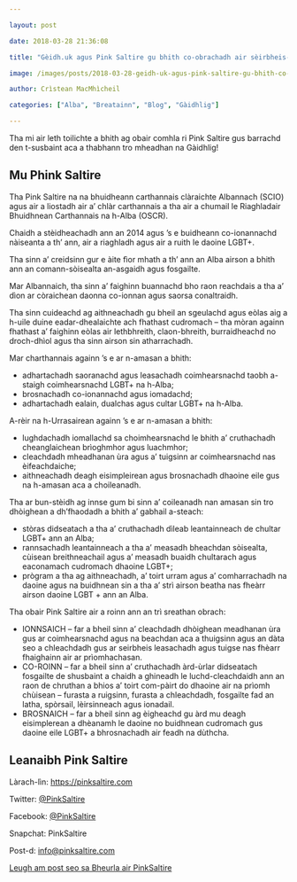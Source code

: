 ```yaml
---

layout: post

date: 2018-03-28 21:36:08

title: "Gèidh.uk agus Pink Saltire gu bhith co-obrachadh air sèirbheis-naidheachd LGBT do Ghàidheil"

image: /images/posts/2018-03-28-geidh-uk-agus-pink-saltire-gu-bhith-co-obrachadh.webp

author: Crìstean MacMhìcheil

categories: ["Alba", "Breatainn", "Blog", "Gàidhlig"]

---
```


Tha mi air leth toilichte a bhith ag obair comhla ri Pink Saltire gus barrachd den t-susbaint aca a thabhann tro mheadhan na Gàidhlig!

## Mu Phink Saltire

Tha Pink Saltire na na bhuidheann carthannais clàraichte Albannach (SCIO) agus air a liostadh air a’ chlàr carthannais a tha air a chumail le Riaghladair Bhuidhnean Carthannais na h-Alba (OSCR).

Chaidh a stèidheachadh ann an 2014 agus ’s e buidheann co-ionannachd nàiseanta a th’ ann, air a riaghladh agus air a ruith le daoine LGBT+.

Tha sinn a’ creidsinn gur e àite fìor mhath a th’ ann an Alba airson a bhith ann an comann-sòisealta an-asgaidh agus fosgailte.

Mar Albannaich, tha sinn a’ faighinn buannachd bho raon reachdais a tha a’ dìon ar còraichean daonna co-ionnan agus saorsa conaltraidh.

Tha sinn cuideachd ag aithneachadh gu bheil an sgeulachd agus eòlas aig a h-uile duine eadar-dhealaichte ach fhathast cudromach – tha mòran againn fhathast a’ faighinn eòlas air lethbhreith, claon-bhreith, burraidheachd no droch-dhìol agus tha sinn airson sin atharrachadh.

Mar charthannais againn ’s e ar n-amasan a bhith:

* adhartachadh saoranachd agus leasachadh coimhearsnachd taobh a-staigh coimhearsnachd LGBT+ na h-Alba;
* brosnachadh co-ionannachd agus iomadachd;
* adhartachadh ealain, dualchas agus cultar LGBT+ na h-Alba.

A-rèir na h-Urrasairean againn ’s e ar n-amasan a bhith:

* lughdachadh iomallachd sa choimhearsnachd le bhith a’ cruthachadh cheanglaichean brìoghmhor agus luachmhor;
* cleachdadh mheadhanan ùra agus a’ tuigsinn ar coimhearsnachd nas èifeachdaiche;
* aithneachadh deagh eisimpleirean agus brosnachadh dhaoine eile gus na h-amasan aca a choileanadh.

Tha ar bun-stèidh ag innse gum bi sinn a’ coileanadh nan amasan sin tro dhòighean a dh’fhaodadh a bhith a’ gabhail a-steach:

* stòras didseatach a tha a’ cruthachadh dìleab leantainneach de chultar LGBT+ ann an Alba;
* rannsachadh leantainneach a tha a’ measadh bheachdan sòisealta, cùisean breithneachail agus a’ measadh buaidh chultarach agus eaconamach cudromach dhaoine LGBT+;
* prògram a tha ag aithneachadh, a’ toirt urram agus a’ comharrachadh na daoine agus na buidhnean sin a tha a’ strì airson beatha nas fheàrr airson daoine LGBT + ann an Alba.

Tha obair Pink Saltire air a roinn ann an trì sreathan obrach:

* IONNSAICH – far a bheil sinn a’ cleachdadh dhòighean meadhanan ùra gus ar coimhearsnachd agus na beachdan aca a thuigsinn agus an dàta seo a chleachdadh gus ar seirbheis leasachadh agus tuigse nas fhèarr fhaighainn air ar prìomhachasan.
* CO-ROINN – far a bheil sinn a’ cruthachadh àrd-ùrlar didseatach fosgailte de shusbaint a chaidh a ghineadh le luchd-cleachdaidh ann an raon de chruthan a bhios a’ toirt com-pàirt do dhaoine air na prìomh chùisean – furasta a ruigsinn, furasta a chleachdadh, fosgailte fad an latha, spòrsail, lèirsinneach agus ionadail.
* BROSNAICH – far a bheil sinn ag èigheachd gu àrd mu deagh eisimplerean a dhèanamh le daoine no buidhnean cudromach gus daoine eile LGBT+ a bhrosnachadh air feadh na dùthcha.

## Leanaibh Pink Saltire

Làrach-lìn: <https://pinksaltire.com>

Twitter: [@PinkSaltire](https://twitter.com/PinkSaltire)

Facebook: [@PinkSaltire](https://www.facebook.com/pinksaltire/)

Snapchat: PinkSaltire

Post-d: <info@pinksaltire.com>

 [Leugh am post seo sa Bheurla air PinkSaltire](https://pinksaltire.com/about/ "Read this post in English over at Pink Saltire")
